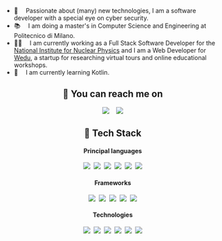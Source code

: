 * 🌟  Passionate about (many) new technologies, I am a software developer with a special eye on cyber security.
* 📚  I am doing a master's in Computer Science and Engineering at Politecnico di Milano.
* 👨‍💻  I am currently working as a Full Stack Software Developer for the [National Institute for Nuclear Physics](https://home.infn.it/en/) and I am a Web Developer for [Wedu](https://w-edu.it/home/), a startup for researching virtual tours and online educational workshops.
* 🌱  I am currently learning Kotlin.
<!--* 🎖️  I won two bronze medals at Italian Olympiad in Informatics and I qualified for the national finals of the [CyberChallenge](https://cyberchallenge.it/).-->

<h2 align="center">💌 You can reach me on</h2>
<p align="center">
  <a target="_blank"href="https://www.linkedin.com/in/fabioluccioletti"><img src="https://img.shields.io/badge/linkedin-%230077B5.svg?&style=for-the-badge&logo=linkedin&logoColor=white" /></a>&nbsp;&nbsp;&nbsp;
  <a href="mailto:luccioletti.fabio@gmail.com"><img src="https://img.shields.io/badge/gmail-%230077B5.svg?&style=for-the-badge&logo=gmail&logoColor=white" /></a>
</p>
<h2 align="center">🧰 Tech Stack</h2>

<h4 align="center">Principal languages</h2>
<p align="center">
  <img src="https://img.shields.io/badge/java-%23ED8B00.svg?style=for-the-badge&logo=java&logoColor=white" />&nbsp;
  <img src="https://img.shields.io/badge/python-3670A0?style=for-the-badge&logo=python&logoColor=ffdd54" />&nbsp;
  <img src="https://img.shields.io/badge/typescript-%23007ACC.svg?style=for-the-badge&logo=typescript&logoColor=white" />&nbsp;
  <img src="https://img.shields.io/badge/javascript-%23323330.svg?style=for-the-badge&logo=javascript&logoColor=%23F7DF1E" />&nbsp;
  <img src="https://img.shields.io/badge/c-%2300599C.svg?style=for-the-badge&logo=c&logoColor=white" />&nbsp;
  <img src="https://img.shields.io/badge/c++-%2300599C.svg?style=for-the-badge&logo=c%2B%2B&logoColor=white" />
  <!--<img src="https://img.shields.io/badge/Haskell-5e5086?style=for-the-badge&logo=haskell&logoColor=white" />&nbsp;-->
  <!--<img src="https://img.shields.io/badge/Erlang-white.svg?style=for-the-badge&logo=erlang&logoColor=a90533" />&nbsp;-->
  <!--<img src="https://img.shields.io/badge/kotlin-%237F52FF.svg?style=for-the-badge&logo=kotlin&logoColor=white" />&nbsp;-->
</p>

<h4 align="center">Frameworks</h2>
<p align="center">
  <img src="https://img.shields.io/badge/angular-%23DD0031.svg?style=for-the-badge&logo=angular&logoColor=white" />&nbsp;
  <img src="https://img.shields.io/badge/vuejs-%2335495e.svg?style=for-the-badge&logo=vuedotjs&logoColor=%234FC08D" />&nbsp;
  <img src="https://img.shields.io/badge/express.js-%23404d59.svg?style=for-the-badge&logo=express&logoColor=%2361DAFB" />&nbsp;
  <img src="https://img.shields.io/badge/spring-%236DB33F.svg?style=for-the-badge&logo=spring&logoColor=white" />&nbsp;
  <img src="https://img.shields.io/badge/flask-%23000.svg?style=for-the-badge&logo=flask&logoColor=white" />
  <!--<img src="https://img.shields.io/badge/Flutter-%2302569B.svg?style=for-the-badge&logo=Flutter&logoColor=white" />-->
</p>

<h4 align="center">Technologies</h2>
<p align="center">
  <img src="https://img.shields.io/badge/docker-%230db7ed.svg?style=for-the-badge&logo=docker&logoColor=white" />&nbsp;
  <img src="https://img.shields.io/badge/jira-%230A0FFF.svg?style=for-the-badge&logo=jira&logoColor=white" />&nbsp;
  <img src="https://img.shields.io/badge/postgres-%23316192.svg?style=for-the-badge&logo=postgresql&logoColor=white" />&nbsp;
  <img src="https://img.shields.io/badge/MongoDB-%234ea94b.svg?style=for-the-badge&logo=mongodb&logoColor=white" />&nbsp;
  <img src="https://img.shields.io/badge/grafana-%23F46800.svg?style=for-the-badge&logo=grafana&logoColor=white" />&nbsp;
  <img src="https://img.shields.io/badge/git-%23F05033.svg?style=for-the-badge&logo=git&logoColor=white" />
</p>
